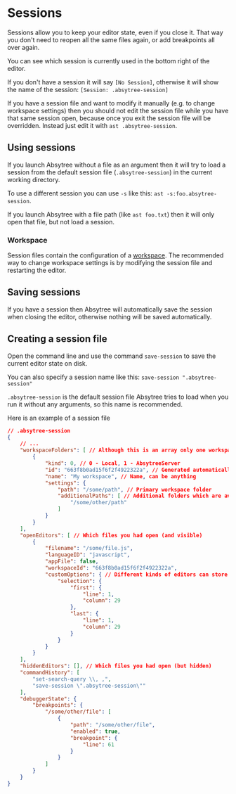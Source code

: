 # Sessions

Sessions allow you to keep your editor state, even if you close it. That way you don't need to reopen all the same files again, or add breakpoints all over again.

You can see which session is currently used in the bottom right of the editor.

If you don't have a session it will say `[No Session]`, otherwise it will show the name of the session:  `[Session: .absytree-session]`

If you have a session file and want to modify it manually (e.g. to change workspace settings) then you should not edit the session file while you have that same session open, because once you exit the session file will be overridden.
Instead just edit it with `ast .absytree-session`.

## Using sessions

If you launch Absytree without a file as an argument then it will try to load a session from the default session file (`.absytree-session`) in the current working directory.

To use a different session you can use `-s` like this: `ast -s:foo.absytree-session`.

If you launch Absytree with a file path (like `ast foo.txt`) then it will only open that file, but not load a session.

### Workspace

Session files contain the configuration of a [workspace](workspaces.md). The recommended way to change workspace settings
is by modifying the session file and restarting the editor.

## Saving sessions

If you have a session then Absytree will automatically save the session when closing the editor, otherwise nothing will be saved automatically.

## Creating a session file

Open the command line and use the command `save-session` to save the current editor state on disk.

You can also specify a session name like this: `save-session ".absytree-session"`

`.absytree-session` is the default session file Absytree tries to load when you run it without any arguments, so this name is recommended.

Here is an example of a session file
```json
// .absytree-session
{
    // ...
    "workspaceFolders": [ // Although this is an array only one workspace is supported.
        {
            "kind": 0, // 0 - Local, 1 - AbsytreeServer
            "id": "663f8b0ad15f6f2f4922322a", // Generated automatically, but currently not really used
            "name": "My workspace", // Name, can be anything
            "settings": {
                "path": "/some/path", // Primary workspace folder
                "additionalPaths": [ // Additional folders which are available for e.g. choose-file command
                    "/some/other/path"
                ]
            }
        }
    ],
    "openEditors": [ // Which files you had open (and visible)
        {
            "filename": "/some/file.js",
            "languageID": "javascript",
            "appFile": false,
            "workspaceId": "663f8b0ad15f6f2f4922322a",
            "customOptions": { // Different kinds of editors can store their own state
                "selection": {
                    "first": {
                        "line": 1,
                        "column": 29
                    },
                    "last": {
                        "line": 1,
                        "column": 29
                    }
                }
            }
        }
    ],
    "hiddenEditors": [], // Which files you had open (but hidden)
    "commandHistory": [
        "set-search-query \\, ,",
        "save-session \".absytree-session\""
    ],
    "debuggerState": {
        "breakpoints": {
            "/some/other/file": [
                {
                    "path": "/some/other/file",
                    "enabled": true,
                    "breakpoint": {
                        "line": 61
                    }
                }
            ]
        }
    }
}
```
